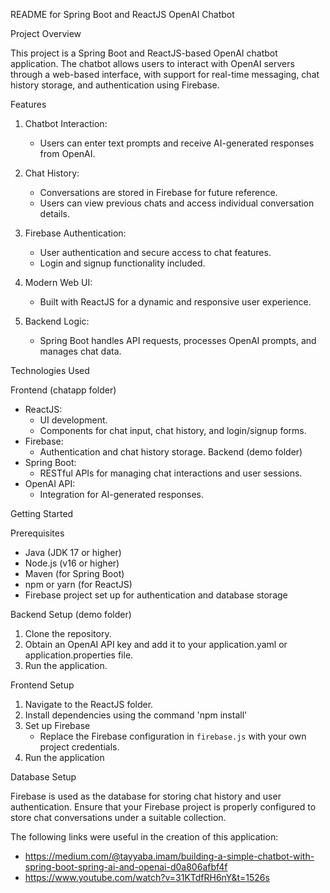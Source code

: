 README for Spring Boot and ReactJS OpenAI Chatbot

Project Overview

This project is a Spring Boot and ReactJS-based OpenAI chatbot application. The chatbot allows users to interact with OpenAI servers through a web-based interface, with support for real-time messaging, chat history storage, and authentication using Firebase.

Features

1. Chatbot Interaction:
   - Users can enter text prompts and receive AI-generated responses from OpenAI.

2. Chat History:
   - Conversations are stored in Firebase for future reference.
   - Users can view previous chats and access individual conversation details.

3. Firebase Authentication:
   - User authentication and secure access to chat features.
   - Login and signup functionality included.

4. Modern Web UI:
   - Built with ReactJS for a dynamic and responsive user experience.

5. Backend Logic:
   - Spring Boot handles API requests, processes OpenAI prompts, and manages chat data.

Technologies Used

Frontend (chatapp folder)
- ReactJS:
  - UI development.
  - Components for chat input, chat history, and login/signup forms.
- Firebase:
  - Authentication and chat history storage.
Backend (demo folder)
- Spring Boot:
  - RESTful APIs for managing chat interactions and user sessions.
- OpenAI API:
  - Integration for AI-generated responses.

Getting Started

Prerequisites

- Java (JDK 17 or higher)
- Node.js (v16 or higher)
- Maven (for Spring Boot)
- npm or yarn (for ReactJS)
- Firebase project set up for authentication and database storage

Backend Setup (demo folder)

1. Clone the repository.
2. Obtain an OpenAI API key and add it to your application.yaml or application.properties file.
3. Run the application.

Frontend Setup

1. Navigate to the ReactJS folder.
2. Install dependencies using the command 'npm install'
3. Set up Firebase
   - Replace the Firebase configuration in `firebase.js` with your own project credentials.
4. Run the application

Database Setup

Firebase is used as the database for storing chat history and user authentication. Ensure that your Firebase project is properly configured to store chat conversations under a suitable collection.

The following links were useful in the creation of this application:

- https://medium.com/@tayyaba.imam/building-a-simple-chatbot-with-spring-boot-spring-ai-and-openai-d0a806afbf4f
- https://www.youtube.com/watch?v=31KTdfRH6nY&t=1526s


